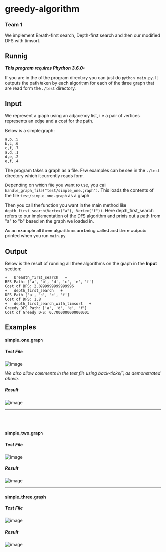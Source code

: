 # greedy-algorithm

### Team 1
We implement Breath-first search, Depth-first search and then our modified DFS with timsort.


## Runnig 
_**This program requires Phython 3.6.0+**_

If you are in the of the program directory you can just do `python main.py`. It outputs the path taken by each algorithm for each of the three graph that are read form the `./test` directory.

## Input
We represent a graph using an adjacency list, i.e a pair of vertices represents an edge and a cost for the path.

Below is a simple graph:
```
a,b,.5
b,c,.6
c,f,.7
a,d,.1
d,e,.2
e,f,.4
```
The program takes a graph as a file. Few examples can be see in the `./test` directory which it currently reads form.

Depending on which file you want to use, you call `handle_graph_file("test/simple_one.graph")`. This loads the contents of the file `test/simple_one.graph` as a graph

Then you call the function you want in the main method like `depth_first_search(Vertex("a"), Vertex("f"))`. Here depth_first_search refers to our implementation of the DFS algorithm and prints out a path from "a" to "b" based on the graph we loaded in.

As an example all three algorithms are being called and there outputs printed when you run `main.py`


## Output

Below is the result of running all three algorithms on the graph in the **Input** section:
```
+   breadth_first_search   +
BFS Path: ['a', 'b', 'd', 'c', 'e', 'f']
Cost of BFS: 2.0999999999999996
+   depth_first_search   +
DFS Path ['a', 'b', 'c', 'f']
Cost of DFS: 1.8
+   depth_first_search_with_timsort   +
Greedy DFS Path: ['a', 'd', 'e', 'f']
Cost of Greedy DFS: 0.7000000000000001
```
## Examples

#### simple_one.graph
##### Test File
![image](https://i.imgur.com/vUJYlcp.png)

_We also allow comments in the test file using back-ticks(\`) as demonstrated above._
##### Result
![image](https://i.imgur.com/ZRYnmTw.png)

<hr>
<br>
<br>

#### simple_two.graph
##### Test File
![image](https://i.imgur.com/j1jLzfo.png)
##### Result
![image](https://i.imgur.com/pWvE9lQ.png)

<hr>

#### simple_three.graph
##### Test File
![image](https://i.imgur.com/D7pcQz4.png)
##### Result
![image](https://i.imgur.com/1cf20L2.pngg)

